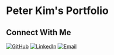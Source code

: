 # Peter Kim's Portfolio

## Connect With Me

[![GitHub](https://img.shields.io/badge/GitHub-peterkimpk1-181717?style=for-the-badge&logo=github)](https://github.com/peterkimpk1)
[![LinkedIn](https://img.shields.io/badge/LinkedIn-pk--2403fee-0A66C2?style=for-the-badge&logo=linkedin)](https://www.linkedin.com/in/pk-2403fee/)
[![Email](https://img.shields.io/badge/Email-peterkim.pk1@gmail.com-EA4335?style=for-the-badge&logo=gmail)](mailto:peterkim.pk1@gmail.com)